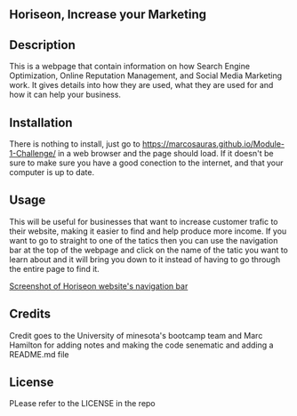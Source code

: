 ## Horiseon, Increase your Marketing

## Description
This is a webpage that contain information on how Search Engine Optimization, Online Reputation Management, and Social Media Marketing work. It gives details into how they are used, what they are used for and how it can help your business.



## Installation

There is nothing to install, just go to https://marcosauras.github.io/Module-1-Challenge/ in a web browser and the page should load. If it doesn't be sure to make sure you have a good conection to the internet, and that your computer is up to date.

## Usage

This will be useful for businesses that want to increase customer trafic to their website, making it easier to find and help produce more income. 
If you want to go to straight to one of the tatics then you can use the navigation bar at the top of the webpage and click on the name of the tatic you want to learn about and it will bring you down to it instead of having to go through the entire page to find it.

[Screenshot of Horiseon website's navigation bar](assets/images/Module%201%20challenge%20navigation%20bar%20screenshot.png)



## Credits

Credit goes to the University of minesota's bootcamp team
and Marc Hamilton for adding notes and making the code senematic and adding a README.md file

## License

PLease refer to the LICENSE in the repo
